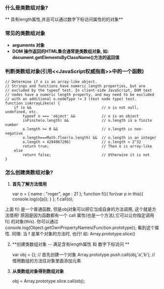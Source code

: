 ### 什么是类数组对象?

**    具有length属性,并且可以通过数字下标访问属性的的对象**
    
### 常见的类数组对象
 
* **arguments 对象**
* **DOM 操作返回的HTML集合通常是类数组对象, 如: document.getElementsByClassName()方法的返回值**

### 判断类数组对象(引用<<JavaScript权威指南>>中的一个函数)

    // Determine if o is an array-like object.
    // Strings and functions have numeric length properties, but are 
    // excluded by the typeof test. In client-side JavaScript, DOM text
    // nodes have a numeric length property, and may need to be excluded 
    // with an additional o.nodeType != 3 (text node type) test.  
    function isArrayLike(o) {
        if (o &&                                // o is not null, undefined, etc.
            typeof o === 'object' &&            // o is an object
            isFinite(o.length) &&               // o.length is a finite number
            o.length >= 0 &&                    // o.length is non-negative
            o.length===Math.floor(o.length) &&  // o.length is an integer
            o.length < 4294967296)              // o.length < 2^32
            return true;                        // Then o is array-like
        else
            return false;                       // Otherwise it is not
    }

### 怎么创建类数组对象?
1. **首先了解方法借用**

    var o = {
	    name : "roger",
	    age : 21
	};
	function f(){
	    for(var p in this){
	        console.log(o[p]);
	    }
	};
	f.call(o);

上面 f() 是一个普通函数, 但是obj对象可以把它当成自身的方法调用, 这个就是方法借用! 原因是因为函数都有一个 call 属性(也是一个方法),它可以让你指定调用 f() 的对象(this). 你可以通过 console.log(Object.getOwnPropertyNames(Function.prototype)); 看到这个属性.
同理: 当 f 是某个对象的方法时, 也行! 如: Array.prototype.slice()
        
2. **创建类数组对象 -- 满足含有length属性 和 数字下标访问 **

    var obj = {}; // 首先创建一个对象
    Array.prototype.push.call(obj,'a','b'); // 借用数组的方法往对象里面添加元素
        
3. **从类数组对象得到数组对象**

    obj = Array.prototype.slice.call(obj);
        

    
